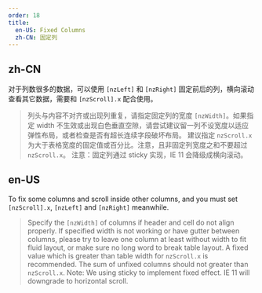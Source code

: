 ```yaml
---
order: 18
title:
  en-US: Fixed Columns
  zh-CN: 固定列
---
```


## zh-CN

对于列数很多的数据，可以使用 `[nzLeft]` 和 `[nzRight]` 固定前后的列，横向滚动查看其它数据，需要和 `[nzScroll].x` 配合使用。

> 列头与内容不对齐或出现列重复，请指定固定列的宽度 `[nzWidth]`。如果指定 width 不生效或出现白色垂直空隙，请尝试建议留一列不设宽度以适应弹性布局，或者检查是否有超长连续字段破坏布局。
> 建议指定 `nzScroll.x` 为大于表格宽度的固定值或百分比。注意，且非固定列宽度之和不要超过 `nzScroll.x`。
> 注意：固定列通过 sticky 实现，IE 11 会降级成横向滚动。

## en-US

To fix some columns and scroll inside other columns, and you must set `[nzScroll].x`, `[nzLeft]` and `[nzRight]` meanwhile.

> Specify the `[nzWidth]` of columns if header and cell do not align properly. If specified width is not working or have gutter between columns, please try to leave one column at least without width to fit fluid layout, or make sure no long word to break table layout.
> A fixed value which is greater than table width for `nzScroll.x` is recommended. The sum of unfixed columns should not greater than `nzScroll.x`.
> Note: We using sticky to implement fixed effect. IE 11 will downgrade to horizontal scroll.
